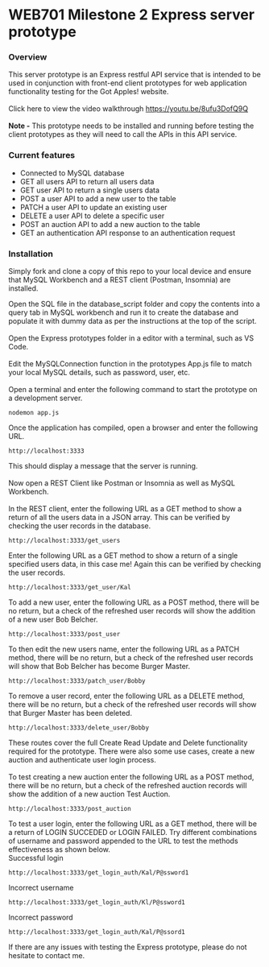 # WEB701 Milestone 2 Express server prototype

### Overview
This server prototype is an Express restful API service that is intended to be used in conjunction with front-end client prototypes for web application functionality testing for the Got Apples! website.
<br />
<br />
Click here to view the video walkthrough
https://youtu.be/8ufu3DofQ9Q
<br />
<br />
<b>Note -</b> This prototype needs to be installed and running before testing the client prototypes as they will need to call the APIs in this API service.

### Current features
<ul>
  <li>Connected to MySQL database</li>
  <li>GET all users API to return all users data</li>
  <li>GET user API to return a single users data</li>
  <li>POST a user API to add a new user to the table</li>
  <li>PATCH a user API to update an existing user</li>
  <li>DELETE a user API to delete a specific user</li>
  <li>POST an auction API to add a new auction to the table</li>
  <li>GET an authentication API response to an authentication request</li>
</ul>

### Installation

Simply fork and clone a copy of this repo to your local device and ensure that MySQL Workbench and a REST client (Postman, Insomnia) are installed.

Open the SQL file in the database_script folder and copy the contents into a query tab in MySQL workbench and run it to create the database and populate it with dummy data as per the instructions at the top of the script.
<br />
<br />
Open the Express prototypes folder in a editor with a terminal, such as VS Code.
<br />
<br />
Edit the MySQLConnection function in the prototypes App.js file to match your local MySQL details, such as password, user, etc.
<br />
<br />
Open a terminal and enter the following command to start the prototype on a development server.
```
nodemon app.js
```
Once the application has compiled, open a browser and enter the following URL. 
```
http://localhost:3333
```
This should display a message that the server is running.
<br />
<br />
Now open a REST Client like Postman or Insomnia as well as MySQL Workbench.
<br />
<br />
In the REST client, enter the following URL as a GET method to show a return of all the users data in a JSON array.  This can be verified by checking the user records in the database.
```
http://localhost:3333/get_users
```
Enter the following URL as a GET method to show a return of a single specified users data, in this case me!  Again this can be verified by checking the user records.
```
http://localhost:3333/get_user/Kal
```
To add a new user, enter the following URL as a POST method, there will be no return, but a check of the refreshed user records will show the addition of a new user Bob Belcher.
```
http://localhost:3333/post_user
```
To then edit the new users name, enter the following URL as a PATCH method, there will be no return, but a check of the refreshed user records will show that Bob Belcher has become Burger Master.
```
http://localhost:3333/patch_user/Bobby
```
To remove a user record, enter the following URL as a DELETE method, there will be no return, but a check of the refreshed user records will show that Burger Master has been deleted.
```
http://localhost:3333/delete_user/Bobby
```
These routes cover the full Create Read Update and Delete functionality required for the prototype.  There were also some use cases, create a new auction and authenticate user login process.
<br />
<br />
To test creating a new auction enter the following URL as a POST method, there will be no return, but a check of the refreshed auction records will show the addition of a new auction Test Auction.
```
http://localhost:3333/post_auction
```
To test a user login, enter the following URL as a GET method, there will be a return of LOGIN SUCCEDED or LOGIN FAILED.  Try different combinations of username and password appended to the URL to test the methods effectiveness as shown below.
<br />
Successful login
```
http://localhost:3333/get_login_auth/Kal/P@ssword1
```
Incorrect username
```
http://localhost:3333/get_login_auth/Kl/P@ssword1
```
Incorrect password
```
http://localhost:3333/get_login_auth/Kal/P@ssord1
```
If there are any issues with testing the Express prototype, please do not hesitate to contact me.
